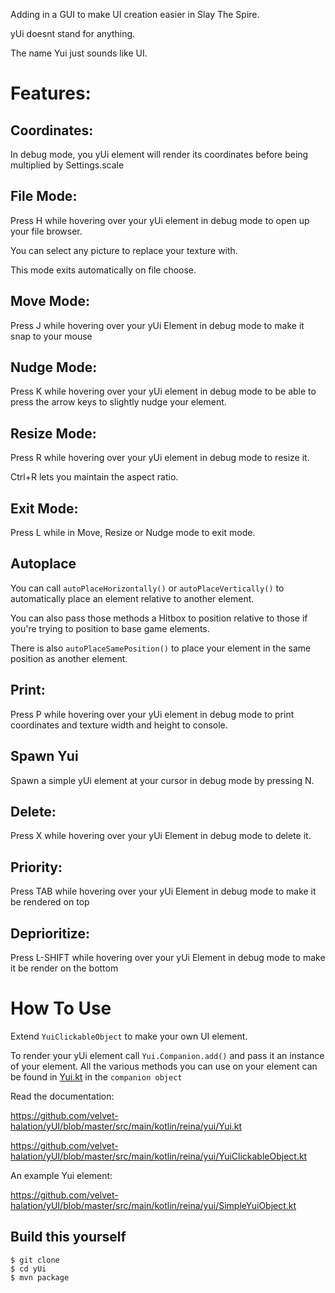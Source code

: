 Adding in a GUI to make UI creation easier in Slay The Spire.

yUi doesnt stand for anything.

The name Yui just sounds like UI.

# Features:

 ## Coordinates:
 
  In debug mode, you yUi element will render its coordinates before being multiplied by Settings.scale
  
 ## File Mode:
 
  Press H while hovering over your yUi element in debug mode to open up your file browser.
  
  You can select any picture to replace your texture with.
  
  This mode exits automatically on file choose.
  
 ## Move Mode:
 
  Press J while hovering over your yUi Element in debug mode to make it snap to your mouse
  
 ## Nudge Mode:
 
  Press K while hovering over your yUi element in debug mode to be able to press the arrow keys to slightly nudge your element.
  
 ## Resize Mode:
 
  Press R while hovering over your yUi element in debug mode to resize it.
  
  Ctrl+R lets you maintain the aspect ratio.
 
 ## Exit Mode:
 
  Press L while in Move, Resize or Nudge mode to exit mode.
  
 ## Autoplace
 
  You can call `autoPlaceHorizontally()` or `autoPlaceVertically()` to automatically place an element relative to another element.
  
  You can also pass those methods a Hitbox to position relative to those if you're trying to position to base game elements. 
  
  There is also `autoPlaceSamePosition()` to place your element in the same position as another element.
  
 ## Print:
 
  Press P while hovering over your yUi element in debug mode to print coordinates and texture width and height to console.
  
  ## Spawn Yui
  
   Spawn a simple yUi element at your cursor in debug mode by pressing N.
   
  ## Delete:
  
  Press X while hovering over your yUi Element in debug mode to delete it.
 
 ## Priority:
 
   Press TAB while hovering over your yUi Element in debug mode to make it be rendered on top
   
 ## Deprioritize:
 
   Press L-SHIFT while hovering over your yUi Element in debug mode to make it be render on the bottom
  

# How To Use

Extend `YuiClickableObject` to make your own UI element. 

To render your yUi element call `Yui.Companion.add()` and pass it an instance of your element.
All the various methods you can use on your element can be found in [Yui.kt](https://github.com/velvet-halation/yUI/blob/master/src/main/kotlin/reina/yUi/Yui.kt#L134) in the `companion object`

Read the documentation:

https://github.com/velvet-halation/yUI/blob/master/src/main/kotlin/reina/yui/Yui.kt

https://github.com/velvet-halation/yUI/blob/master/src/main/kotlin/reina/yui/YuiClickableObject.kt

An example Yui element:

https://github.com/velvet-halation/yUI/blob/master/src/main/kotlin/reina/yui/SimpleYuiObject.kt

## Build this yourself
```
$ git clone
$ cd yUi
$ mvn package
```

